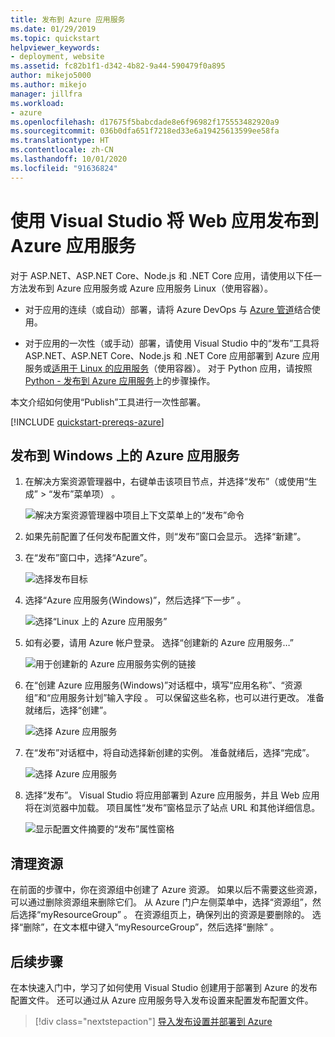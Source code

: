 ```yaml
---
title: 发布到 Azure 应用服务
ms.date: 01/29/2019
ms.topic: quickstart
helpviewer_keywords:
- deployment, website
ms.assetid: fc82b1f1-d342-4b82-9a44-590479f0a895
author: mikejo5000
ms.author: mikejo
manager: jillfra
ms.workload:
- azure
ms.openlocfilehash: d17675f5babcdade8e6f96982f175553482920a9
ms.sourcegitcommit: 036b0dfa651f7218ed33e6a19425613599ee58fa
ms.translationtype: HT
ms.contentlocale: zh-CN
ms.lasthandoff: 10/01/2020
ms.locfileid: "91636824"
---
```

# <a name="publish-a-web-app-to-azure-app-service-using-visual-studio"></a>使用 Visual Studio 将 Web 应用发布到 Azure 应用服务

对于 ASP.NET、ASP.NET Core、Node.js 和 .NET Core 应用，请使用以下任一方法发布到 Azure 应用服务或 Azure 应用服务 Linux（使用容器）。

* 对于应用的连续（或自动）部署，请将 Azure DevOps 与 [Azure 管道](/azure/devops/pipelines/get-started-yaml?view=azdevops)结合使用。

* 对于应用的一次性（或手动）部署，请使用 Visual Studio 中的“发布”工具将 ASP.NET、ASP.NET Core、Node.js 和 .NET Core 应用部署到 Azure 应用服务或[适用于 Linux 的应用服务](../deployment/quickstart-deploy-to-linux.md)（使用容器）。 对于 Python 应用，请按照 [Python - 发布到 Azure 应用服务](../python/publishing-python-web-applications-to-azure-from-visual-studio.md)上的步骤操作。

本文介绍如何使用“Publish”工具进行一次性部署。

[!INCLUDE [quickstart-prereqs-azure](includes/quickstart-prereqs-azure.md)]

## <a name="publish-to-azure-app-service-on-windows"></a>发布到 Windows 上的 Azure 应用服务

1. 在解决方案资源管理器中，右键单击该项目节点，并选择“发布”（或使用“生成” > “发布”菜单项）  。

    ![解决方案资源管理器中项目上下文菜单上的“发布”命令](../deployment/media/quickstart-publish.png "选择发布")

1. 如果先前配置了任何发布配置文件，则“发布”窗口会显示。 选择“新建”。

1. 在“发布”窗口中，选择“Azure”。

    ![选择发布目标](../deployment/media/quickstart-publish-azure-new.png)

1. 选择“Azure 应用服务(Windows)”，然后选择“下一步” 。

    ![选择“Linux 上的 Azure 应用服务”](../deployment/media/quickstart-publish-windows-select-azure-service.png)

1. 如有必要，请用 Azure 帐户登录。 选择“创建新的 Azure 应用服务…”

    ![用于创建新的 Azure 应用服务实例的链接](../deployment/media/quickstart-publish-windows-create-new-link.png)

1. 在“创建 Azure 应用服务(Windows)”对话框中，填写“应用名称”、“资源组”和“应用服务计划”输入字段   。 可以保留这些名称，也可以进行更改。 准备就绪后，选择“创建”。

    ![选择 Azure 应用服务](../deployment/media/quickstart-publish-windows-create-new-dialog.png)

1. 在“发布”对话框中，将自动选择新创建的实例。 准备就绪后，选择“完成”。

    ![选择 Azure 应用服务](../deployment/media/quickstart-publish-windows-select-instance.png)

1. 选择“发布”。 Visual Studio 将应用部署到 Azure 应用服务，并且 Web 应用将在浏览器中加载。 项目属性“发布”窗格显示了站点 URL 和其他详细信息。

    ![显示配置文件摘要的“发布”属性窗格](../deployment/media/quickstart-publish-windows-summary-page.png)

## <a name="clean-up-resources"></a>清理资源

在前面的步骤中，你在资源组中创建了 Azure 资源。 如果以后不需要这些资源，可以通过删除资源组来删除它们。
从 Azure 门户左侧菜单中，选择“资源组”，然后选择“myResourceGroup” 。
在资源组页上，确保列出的资源是要删除的。
选择“删除”，在文本框中键入“myResourceGroup”，然后选择“删除”  。

## <a name="next-steps"></a>后续步骤

在本快速入门中，学习了如何使用 Visual Studio 创建用于部署到 Azure 的发布配置文件。 还可以通过从 Azure 应用服务导入发布设置来配置发布配置文件。

> [!div class="nextstepaction"]
> [导入发布设置并部署到 Azure](tutorial-import-publish-settings-azure.md)
